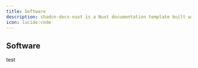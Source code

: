 ```yaml
---
title: Software
description: shadcn-docs-nuxt is a Nuxt documentation template built with Nuxt Content and shadcn-vue.
icon: lucide:code
---
```


## Software

test